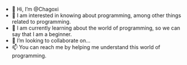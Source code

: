 - 👋 Hi, I’m @Chagoxi 
- 👀 I am interested in knowing about programming, among other things related to programming.
- 🌱 I am currently learning about the world of programming, so we can say that I am a beginner.
- 💞️ I’m looking to collaborate on...
- 📫 You can reach me by helping me understand this world of programming.

<!---
Chagoxi/Chagoxi is a ✨ special ✨ repository because its `README.md` (this file) appears on your GitHub profile.
You can click the Preview link to take a look at your changes.
--->
